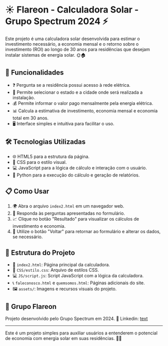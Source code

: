 # ☀️ Flareon - Calculadora Solar - Grupo Spectrum 2024 ⚡

Este projeto é uma calculadora solar desenvolvida para estimar o investimento necessário, a economia mensal e o retorno sobre o investimento (ROI) ao longo de 30 anos para residências que desejam instalar sistemas de energia solar. 🌞🏠

## 🚀 Funcionalidades

- ❓ Pergunta se a residência possui acesso à rede elétrica.
- 📍 Permite selecionar o estado e a cidade onde será realizada a instalação.
- 💰 Permite informar o valor pago mensalmente pela energia elétrica.
- 📊 Calcula a estimativa de investimento, economia mensal e economia total em 30 anos.
- 🖥️ Interface simples e intuitiva para facilitar o uso.

## 🛠️ Tecnologias Utilizadas

- 🌐 HTML5 para a estrutura da página.
- 🎨 CSS para o estilo visual.
- 💻 JavaScript para a lógica de cálculo e interação com o usuário.
- 🐍 Python para a execução do cálculo e geração de relatórios.

## 📋 Como Usar

1. 🌍 Abra o arquivo `index2.html` em um navegador web.
2. 📝 Responda às perguntas apresentadas no formulário.
3. 📈 Clique no botão "Resultado" para visualizar os cálculos de investimento e economia.
4. 🔄 Utilize o botão "Voltar" para retornar ao formulário e alterar os dados, se necessário.

## 📁 Estrutura do Projeto

- 📄 `index2.html`: Página principal da calculadora.
- 🎨 `CSS/estilo.css`: Arquivo de estilos CSS.
- 💻 `JS/script.js`: Script JavaScript com a lógica da calculadora.
- 📞 `faleconosco.html` e `quemsomos.html`: Páginas adicionais do site.
- 🖼️ `assets/`: Imagens e recursos visuais do projeto.

## 👥 Grupo Flareon

Projeto desenvolvido pelo Grupo Spectrum em 2024. 🎉
Linkedin: [text](https://www.linkedin.com/in/arthur-thomas-mariano-941a97234/)

---
Este é um projeto simples para auxiliar usuários a entenderem o potencial de economia com energia solar em suas residências. 🌱🔋
